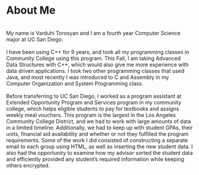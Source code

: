 # About Me
<br />
  My name is Varduhi Torosyan and I am a fourth year Computer Science major at UC San Diego.
<br />
<br />
  I have been using C++ for 9 years, and took all my programming classes in Community College using this program. This Fall, I am taking Advanced Data Structures with C++, which would also give me more experience with data driven applications. I took two other programming classes that used Java, and most recently I was introduced to C and Assembly in my Computer Organization and System Programming class.
  <br />
  <br />
  Before transferring to UC San Diego, I worked as a program assistant at Extended Opportunity Program and Services program in my community college, which helps eligible students to pay for textbooks and assigns weekly meal vouchers. This program is the largest in the Los Angeles Community College District, and we had to work with large amounts of data in a limited timeline. Additionally, we had to keep up with student GPAs, their units, financial aid availability and whether or not they fulfilled the program requirements.​ ​Some of the work I did consisted of constructing a separate email to each group using HTML, as well as inserting the new student data.​ ​I also had the opportunity to examine how my advisor sorted the student data and efficiently provided any student’s required information while keeping others encrypted.
